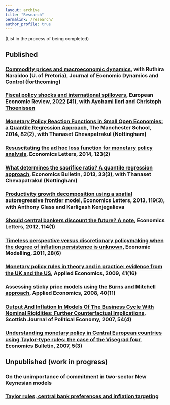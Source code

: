 ```yaml
---
layout: archive
title: "Research"
permalink: /research/
author_profile: true
---
```

(List in the process of being completed)

## Published
### [Commodity prices and macroeconomic dynamics](https://doi.org/10.1016/j.jedc.2023.104654), with Ruthira Naraidoo (U. of Pretoria), Journal of Economic Dynamics and Control (forthcoming)

### [Fiscal policy shocks and international spillovers](https://ideas.repec.org/a/eee/eecrev/v141y2022ics001429212100252x.html), European Economic Review, 2022 (41), with [Ayobami Ilori](https://aeilori.wordpress.com/) and [Christoph Thoenissen](https://sites.google.com/site/thoenisseneconomics/)

### [Monetary Policy Reaction Functions in Small Open Economies: a Quantile Regression Approach](https://ideas.repec.org/a/bla/manchs/v82y2014i2p237-256.html), The Manchester School, 2014, 82(2), with Thanaset Chevapatrakul (Nottingham)

### [Resuscitating the ad hoc loss function for monetary policy analysis](https://ideas.repec.org/a/eee/ecolet/v123y2014i3p313-317.html), Economics Letters, 2014, 123(2)

### [What determines the sacrifice ratio? A quantile regression approach](https://ideas.repec.org/a/ebl/ecbull/eb-13-00462.html), Economics Bulletin, 2013, 33(3), with Thanaset Chevapatrakul (Nottingham)

### [Productivity growth decomposition using a spatial autoregressive frontier model](https://ideas.repec.org/a/eee/ecolet/v119y2013i3p291-295.html), Economics Letters, 2013, 119(3), with Anthony Glass and Karligash Kenjegalieva

### [Should central bankers discount the future? A note](https://ideas.repec.org/a/eee/ecolet/v114y2012i1p20-22.html), Economics Letters, 2012, 114(1)

### [Timeless perspective versus discretionary policymaking when the degree of inflation persistence is unknown](https://ideas.repec.org/a/eee/ecmode/v28y2011i6p2432-2438.html), Economic Modelling, 2011, 28(6)

### [Monetary policy rules in theory and in practice: evidence from the UK and the US](https://ideas.repec.org/a/taf/applec/v41y2009i16p2037-2046.html), Applied Economics, 2009, 41(16)

### [Assessing sticky price models using the Burns and Mitchell approach](https://ideas.repec.org/a/taf/applec/v40y2008i11p1387-1397.html), Applied Economics, 2008, 40(11)

### [Output And Inflation In Models Of The Business Cycle With Nominal Rigidities: Further Counterfactual Implications](https://ideas.repec.org/a/bla/scotjp/v54y2007i4p475-491.html), Scottish Journal of Political Economy, 2007, 54(4)

### [Understanding monetary policy in Central European countries using Taylor-type rules: the case of the Visegrad four](https://ideas.repec.org/a/ebl/ecbull/eb-06e50023.html), Economics Bulletin, 2007, 5(3)


## Unpublished (work in progress)
### On the unimportance of commitment in two-sector New Keynesian models

### [Taylor rules, central bank preferences and inflation targeting](https://ideas.repec.org/p/shf/wpaper/2015023.html)






